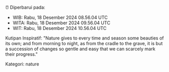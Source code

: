 ⏰ Diperbarui pada:
- WIB: Rabu, 18 Desember 2024 08.56.04 UTC
- WITA: Rabu, 18 Desember 2024 09.56.04 UTC
- WIT: Rabu, 18 Desember 2024 10.56.04 UTC

Kutipan Inspiratif:
"Nature gives to every time and season some beauties of its own; and from morning to night, as from the cradle to the grave, it is but a succession of changes so gentle and easy that we can scarcely mark their progress."


Kategori: nature

